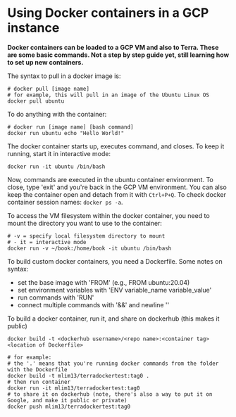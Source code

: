 # Using Docker containers in a GCP instance

**Docker containers can be loaded to a GCP VM and also to Terra. These are some basic commands. Not a step by step guide yet, still learning how to set up new containers.**

The syntax to pull in a docker image is:
```
# docker pull [image name]
# for example, this will pull in an image of the Ubuntu Linux OS
docker pull ubuntu
```

To do anything with the container:
```
# docker run [image name] [bash command]
docker run ubuntu echo "Hello World!"
```

The docker container starts up, executes command, and closes. To keep it running, start it in interactive mode:
```
docker run -it ubuntu /bin/bash
```
Now, commands are executed in the ubuntu container environment. To close, type 'exit' and you're back in the GCP VM environment. You can also keep the container open and detach from it with `Ctrl+P+Q`. To check docker container session names: `docker ps -a`.

To access the VM filesystem within the docker container, you need to mount the directory you want to use to the container:
```
# -v = specify local filesystem directory to mount
# - it = interactive mode
docker run -v ~/book:/home/book -it ubuntu /bin/bash
```

To build custom docker containers, you need a Dockerfile. Some notes on syntax:
- set the base image with 'FROM' (e.g., FROM ubuntu:20.04)
- set environment variables with 'ENV variable_name variable_value'
- run commands with 'RUN'
- connect multiple commands with '&&' and newline '\'




To build a docker container, run it, and share on dockerhub (this makes it public)
```
docker build -t <dockerhub username>/<repo name>:<container tag> <location of Dockerfile>

# for example:
# the '.' means that you're running docker commands from the folder with the Dockerfile
docker build -t mlim13/terradockertest:tag0 .
# then run container
docker run -it mlim13/terradockertest:tag0
# to share it on dockerhub (note, there's also a way to put it on Google, and make it public or private)
docker push mlim13/terradockertest:tag0
```
